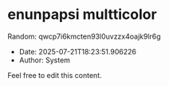 # enunpapsi multticolor

Random: qwcp7i6kmcten93l0uvzzx4oajk9lr6g

- Date: 2025-07-21T18:23:51.906226
- Author: System

Feel free to edit this content.